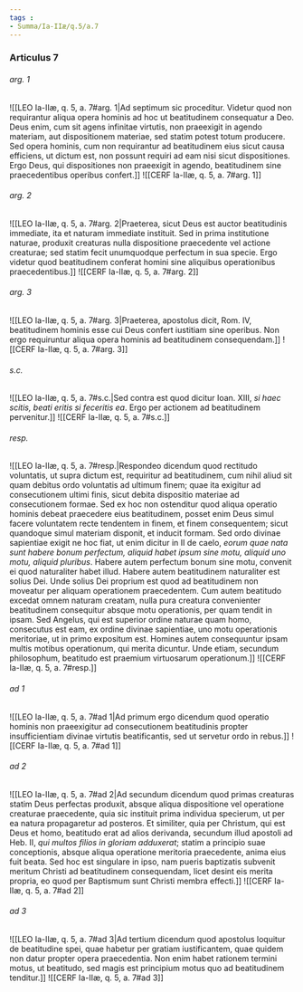 ```yaml
---
tags : 
- Summa/Ia-IIæ/q.5/a.7
---
```


### Articulus 7

###### arg. 1
![[LEO Ia-IIæ, q. 5, a. 7#arg. 1|Ad septimum sic proceditur. Videtur quod non requirantur aliqua opera hominis ad hoc ut beatitudinem consequatur a Deo. Deus enim, cum sit agens infinitae virtutis, non praeexigit in agendo materiam, aut dispositionem materiae, sed statim potest totum producere. Sed opera hominis, cum non requirantur ad beatitudinem eius sicut causa efficiens, ut dictum est, non possunt requiri ad eam nisi sicut dispositiones. Ergo Deus, qui dispositiones non praeexigit in agendo, beatitudinem sine praecedentibus operibus confert.]]
![[CERF Ia-IIæ, q. 5, a. 7#arg. 1]]

###### arg. 2
![[LEO Ia-IIæ, q. 5, a. 7#arg. 2|Praeterea, sicut Deus est auctor beatitudinis immediate, ita et naturam immediate instituit. Sed in prima institutione naturae, produxit creaturas nulla dispositione praecedente vel actione creaturae; sed statim fecit unumquodque perfectum in sua specie. Ergo videtur quod beatitudinem conferat homini sine aliquibus operationibus praecedentibus.]]
![[CERF Ia-IIæ, q. 5, a. 7#arg. 2]]

###### arg. 3
![[LEO Ia-IIæ, q. 5, a. 7#arg. 3|Praeterea, apostolus dicit, Rom. IV, beatitudinem hominis esse cui Deus confert iustitiam sine operibus. Non ergo requiruntur aliqua opera hominis ad beatitudinem consequendam.]]
![[CERF Ia-IIæ, q. 5, a. 7#arg. 3]]

###### s.c.
![[LEO Ia-IIæ, q. 5, a. 7#s.c.|Sed contra est quod dicitur Ioan. XIII, *si haec scitis, beati eritis si feceritis ea*. Ergo per actionem ad beatitudinem pervenitur.]]
![[CERF Ia-IIæ, q. 5, a. 7#s.c.]]

###### resp.
![[LEO Ia-IIæ, q. 5, a. 7#resp.|Respondeo dicendum quod rectitudo voluntatis, ut supra dictum est, requiritur ad beatitudinem, cum nihil aliud sit quam debitus ordo voluntatis ad ultimum finem; quae ita exigitur ad consecutionem ultimi finis, sicut debita dispositio materiae ad consecutionem formae. Sed ex hoc non ostenditur quod aliqua operatio hominis debeat praecedere eius beatitudinem, posset enim Deus simul facere voluntatem recte tendentem in finem, et finem consequentem; sicut quandoque simul materiam disponit, et inducit formam. Sed ordo divinae sapientiae exigit ne hoc fiat, ut enim dicitur in II de caelo, *eorum quae nata sunt habere bonum perfectum, aliquid habet ipsum sine motu, aliquid uno motu, aliquid pluribus*. Habere autem perfectum bonum sine motu, convenit ei quod naturaliter habet illud. Habere autem beatitudinem naturaliter est solius Dei. Unde solius Dei proprium est quod ad beatitudinem non moveatur per aliquam operationem praecedentem. Cum autem beatitudo excedat omnem naturam creatam, nulla pura creatura convenienter beatitudinem consequitur absque motu operationis, per quam tendit in ipsam. Sed Angelus, qui est superior ordine naturae quam homo, consecutus est eam, ex ordine divinae sapientiae, uno motu operationis meritoriae, ut in primo expositum est. Homines autem consequuntur ipsam multis motibus operationum, qui merita dicuntur. Unde etiam, secundum philosophum, beatitudo est praemium virtuosarum operationum.]]
![[CERF Ia-IIæ, q. 5, a. 7#resp.]]

###### ad 1
![[LEO Ia-IIæ, q. 5, a. 7#ad 1|Ad primum ergo dicendum quod operatio hominis non praeexigitur ad consecutionem beatitudinis propter insufficientiam divinae virtutis beatificantis, sed ut servetur ordo in rebus.]]
![[CERF Ia-IIæ, q. 5, a. 7#ad 1]]

###### ad 2
![[LEO Ia-IIæ, q. 5, a. 7#ad 2|Ad secundum dicendum quod primas creaturas statim Deus perfectas produxit, absque aliqua dispositione vel operatione creaturae praecedente, quia sic instituit prima individua specierum, ut per ea natura propagaretur ad posteros. Et similiter, quia per Christum, qui est Deus et homo, beatitudo erat ad alios derivanda, secundum illud apostoli ad Heb. II, *qui multos filios in gloriam adduxerat*; statim a principio suae conceptionis, absque aliqua operatione meritoria praecedente, anima eius fuit beata. Sed hoc est singulare in ipso, nam pueris baptizatis subvenit meritum Christi ad beatitudinem consequendam, licet desint eis merita propria, eo quod per Baptismum sunt Christi membra effecti.]]
![[CERF Ia-IIæ, q. 5, a. 7#ad 2]]

###### ad 3
![[LEO Ia-IIæ, q. 5, a. 7#ad 3|Ad tertium dicendum quod apostolus loquitur de beatitudine spei, quae habetur per gratiam iustificantem, quae quidem non datur propter opera praecedentia. Non enim habet rationem termini motus, ut beatitudo, sed magis est principium motus quo ad beatitudinem tenditur.]]
![[CERF Ia-IIæ, q. 5, a. 7#ad 3]]

